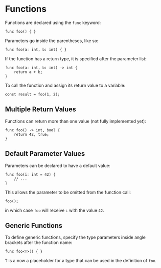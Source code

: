 # Functions

Functions are declared using the `func` keyword:

```
func foo() { }
```

Parameters go inside the parentheses, like so:

```
func foo(a: int, b: int) { }
```

If the function has a return type, it is specified after the parameter list:

```
func foo(a: int, b: int) -> int {
    return a + b;
}
```

To call the function and assign its return value to a variable:

```
const result = foo(1, 2);
```

## Multiple Return Values

Functions can return more than one value (not fully implemented yet):

```
func foo() -> int, bool {
    return 42, true;
}
```

## Default Parameter Values

Parameters can be declared to have a default value:

```
func foo(i: int = 42) {
    // ...
}
```

This allows the parameter to be omitted from the function call:

```
foo();
```

in which case `foo` will receive `i` with the value `42`.

## Generic Functions

To define generic functions, specify the type parameters inside angle brackets
after the function name:

```
func foo<T>() { }
```

`T` is a now a placeholder for a type that can be used in the definition of `foo`.
